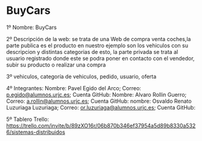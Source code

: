 # BuyCars
1º Nombre: BuyCars

2º Descripción de la web: se trata de una Web de compra venta coches,la parte publica es el producto en nuestro ejemplo son los vehiculos con su descripcion y distintas categorias de esto, la parte privada se trata al usuario registrado donde este se podra poner en contacto con el vendedor, subir su producto o realizar una compra

3º vehiculos, categoría de vehiculos, pedido, usuario, oferta

4º Integrantes: 
Nombre: Pavel 	Egido del Arco; Correo:	p.egido@alumnos.urjc.es; Cuenta GitHub: 
Nombre: Alvaro 	Rollin Guerro; Correo:	a.rollin@alumnos.urjc.es; Cuenta GitHub: 
nombre: Osvaldo Renato	Luzuriaga Luzuriaga; Correo: or.luzuriaga@alumnos.urjc.es; Cuenta GitHub: 

5º Tablero Trello: https://trello.com/invite/b/89zXO16r/06b870b346ef37954a5d89b8330a5326/sistemas-distribuidos
